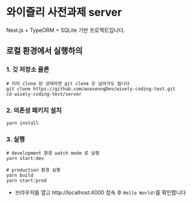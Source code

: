 # 와이즐리 사전과제 server

Nest.js + TypeORM + SQLite 기반 프로젝트입니다.

## 로컬 환경에서 실행하의

### 1. 깃 저장소 클론

```shell
# 이미 clone 된 상태라면 git clone 은 넘어가도 됩니다
git clone https://github.com/wooseongDev/wisely-coding-test.git
cd wisely-coding-test/server
```

### 2. 의존성 패키지 설치

```shell
yarn install
```

### 3. 실행

```shell
# development 환경 watch mode 로 실행
yarn start:dev

# production 환경 실행
yarn build
yarn start:prod
```

- 브라우저를 열고 http://localhost:4000 접속 후 `Hello World!`를 확인합니다
